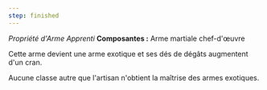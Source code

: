 ```yaml
---
step: finished
---
```

_Propriété d'Arme Apprenti_
__Composantes :__ Arme martiale chef-d'œuvre

Cette arme devient une arme exotique et ses dés de dégâts augmentent d'un cran.

Aucune classe autre que l'artisan n'obtient la maîtrise des armes exotiques.